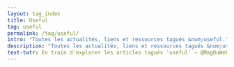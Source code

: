 ```yaml
---
layout: tag_index
title: Useful
tag: useful
permalink: /tag/useful/
intro: "Toutes les actualités, liens et ressources tagués &num;useful."
description: "Toutes les actualités, liens et ressources tagués &num;useful."
text-twtr: En train d'explorer les articles tagués 'useful' — @MagDuWebdesign
---
```

